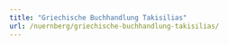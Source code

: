 ```yaml
---
title: "Griechische Buchhandlung Takisilias"
url: /nuernberg/griechische-buchhandlung-takisilias/
---
```

